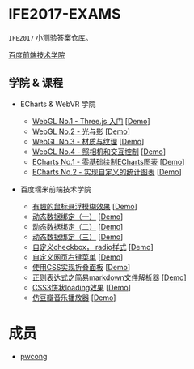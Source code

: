 # IFE2017-EXAMS

`IFE2017` 小测验答案仓库。

[百度前端技术学院](http://ife.baidu.com/)

## 学院 & 课程

* ECharts & WebVR 学院
    * [WebGL No.1 - Three.js 入门](https://github.com/pwcong/IFE2017-EXAMS/tree/master/src/ECharts%26WebVR/WebGL-01) [[Demo](http://pwcong.me/IFE2017-EXAMS/src/ECharts&WebVR/WebGL-01/)]
    * [WebGL No.2 - 光与影](https://github.com/pwcong/IFE2017-EXAMS/tree/master/src/ECharts%26WebVR/WebGL-02) [[Demo](http://pwcong.me/IFE2017-EXAMS/src/ECharts&WebVR/WebGL-02/)]
    * [WebGL No.3 - 材质与纹理](https://github.com/pwcong/IFE2017-EXAMS/tree/master/src/ECharts%26WebVR/WebGL-03) [[Demo](http://pwcong.me/IFE2017-EXAMS/src/ECharts&WebVR/WebGL-03/)]
    * [WebGL No.4 - 照相机和交互控制](https://github.com/pwcong/IFE2017-EXAMS/tree/master/src/ECharts%26WebVR/WebGL-04) [[Demo](http://pwcong.me/IFE2017-EXAMS/src/ECharts&WebVR/WebGL-04/)]
    * [ECharts No.1 - 零基础绘制ECharts图表](https://github.com/pwcong/IFE2017-EXAMS/tree/master/src/ECharts%26WebVR/ECharts-01) [[Demo](http://pwcong.me/IFE2017-EXAMS/src/ECharts&WebVR/ECharts-01/)]
    * [ECharts No.2 - 实现自定义的统计图表](https://github.com/pwcong/IFE2017-EXAMS/tree/master/src/ECharts%26WebVR/ECharts-02) [[Demo](http://pwcong.me/IFE2017-EXAMS/src/ECharts&WebVR/ECharts-02/)]
    

* 百度糯米前端技术学院
    * [有趣的鼠标悬浮模糊效果](https://github.com/pwcong/IFE2017-EXAMS/tree/master/src/Front-End/mouse-suspension-blur) [[Demo](http://pwcong.me/IFE2017-EXAMS/src/Front-End/mouse-suspension-blur/)]
    * [动态数据绑定（一）](https://github.com/pwcong/IFE2017-EXAMS/tree/master/src/Front-End/dynamic-bind-data-1) [[Demo](http://pwcong.me/IFE2017-EXAMS/src/Front-End/dynamic-bind-data-1/)]
    * [动态数据绑定（二）](https://github.com/pwcong/IFE2017-EXAMS/tree/master/src/Front-End/dynamic-bind-data-2) [[Demo](http://pwcong.me/IFE2017-EXAMS/src/Front-End/dynamic-bind-data-2/)]
    * [动态数据绑定（三）](https://github.com/pwcong/IFE2017-EXAMS/tree/master/src/Front-End/dynamic-bind-data-3) [[Demo](http://pwcong.me/IFE2017-EXAMS/src/Front-End/dynamic-bind-data-3/)]
    * [自定义checkbox， radio样式](https://github.com/pwcong/IFE2017-EXAMS/tree/master/src/Front-End/custom-checkbox-radio) [[Demo](http://pwcong.me/IFE2017-EXAMS/src/Front-End/custom-checkbox-radio/)]
    * [自定义网页右键菜单](https://github.com/pwcong/IFE2017-EXAMS/tree/master/src/Front-End/custom-right-menu) [[Demo](http://pwcong.me/IFE2017-EXAMS/src/Front-End/custom-right-menu/)]
    * [使用CSS实现折叠面板](https://github.com/pwcong/IFE2017-EXAMS/tree/master/src/Front-End/css-collapse-panel) [[Demo](http://pwcong.me/IFE2017-EXAMS/src/Front-End/css-collapse-panel/)]
    * [正则表达式之简易markdown文件解析器](https://github.com/pwcong/IFE2017-EXAMS/tree/master/src/Front-End/markdown-parser) [[Demo](http://pwcong.me/IFE2017-EXAMS/src/Front-End/markdown-parser/)]
    * [CSS3饼状loading效果](https://github.com/pwcong/IFE2017-EXAMS/tree/master/src/Front-End/css3-loading) [[Demo](http://pwcong.me/IFE2017-EXAMS/src/Front-End/css3-loading/)]
    * [仿豆瓣音乐播放器](https://github.com/pwcong/IFE2017-EXAMS/tree/master/src/Front-End/music-player) [[Demo](http://pwcong.me/IFE2017-EXAMS/src/Front-End/music-player/)]

# 成员

* [pwcong](https://github.com/pwcong)